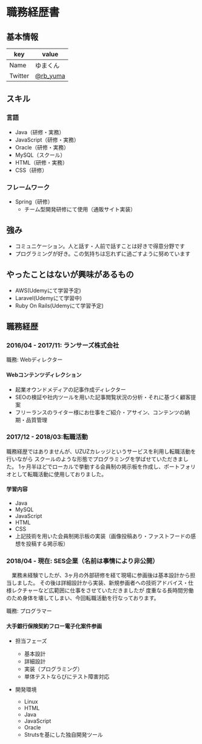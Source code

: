# 職務経歴書

## 基本情報

|key|value|
|---|-----|
|Name|ゆまくん|
|Twitter|[@rb_yuma](https://twitter.com/rb_yuma)|

## スキル

### 言語

- Java（研修・実務）
- JavaScript（研修・実務）
- Oracle（研修・実務）
- MySQL（スクール）
- HTML（研修・実務）
- CSS（研修）

### フレームワーク

- Spring（研修）
  - チーム型開発研修にて使用（通販サイト実装）

## 強み
- コミュニケーション。人と話す・人前で話すことは好きで得意分野です
- プログラミングが好き。この気持ちは忘れずに過ごすように努めています

## やったことはないが興味があるもの
- AWS(Udemyにて学習予定)
- Laravel(Udemyにて学習中)
- Ruby On Rails(Udemyにて学習予定)

## 職務経歴

### 2016/04 - 2017/11: ランサーズ株式会社
職務: Webディレクター

#### Webコンテンツディレクション
- 起業オウンドメディアの記事作成ディレクター
- SEOの検証や社内ツールを用いた記事閲覧状況の分析・それに基づく顧客提案
- フリーランスのライター様にお仕事をご紹介・アサイン、コンテンツの納期・品質管理

### 2017/12 - 2018/03:転職活動
職務経歴ではありませんが、UZUZカレッジというサービスを利用し転職活動を行いながら
スクールのような形態でプログラミングを学ばせていただきました。
1ヶ月半ほどでローカルで挙動する会員制の掲示板を作成し、ポートフォリオとして転職活動に使用しておりました。

#### 学習内容
- Java
- MySQL
- JavaScript
- HTML
- CSS
- 上記技術を用いた会員制掲示板の実装（画像投稿あり・ファストフードの感想を投稿する掲示板）

### 2018/04 - 現在: SES企業（名前は事情により非公開）
　業務未経験でしたが、3ヶ月の外部研修を経て現場に参画後は基本設計から担当しました。
その後は詳細設計から実装、新規参画者への技術アドバイス・仕様レクチャーなど広範囲に仕事をさせていただきましたが
度重なる長時間労働のため身体を壊してしまい、今回転職活動を行なっております。

職務: プログラマー

#### 大手銀行保険契約フロー電子化案件参画
- 担当フェーズ
  - 基本設計
  - 詳細設計
  - 実装（プログラミング）
  - 単体テストならびにテスト障害対応

- 開発環境
  - Linux
  - HTML
  - Java
  - JavaScript
  - Oracle
  - Strutsを基にした独自開発ツール
